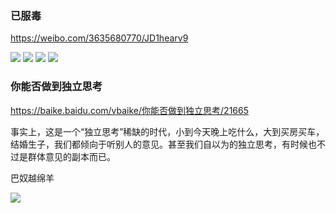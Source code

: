 ### 已服毒
https://weibo.com/3635680770/JD1hearv9

<img src="https://wx2.sinaimg.cn/mw690/d8b41602ly1gmmbj9g0ljj20u01wvtcz.jpg">

<img src="https://wx3.sinaimg.cn/mw690/d8b41602ly1gmmbjlitsrj20n019cdj0.jpg">

<img src="https://wx3.sinaimg.cn/mw690/d8b41602ly1gmmbja343pj20ka0u00vu.jpg">

<img src="https://wx1.sinaimg.cn/mw690/d8b41602ly1gmmbj9749aj20u01860xm.jpg">

### 你能否做到独立思考
https://baike.baidu.com/vbaike/你能否做到独立思考/21665

事实上，这是一个“独立思考”稀缺的时代，小到今天晚上吃什么，大到买房买车，结婚生子，我们都倾向于听别人的意见。甚至我们自以为的独立思考，有时候也不过是群体意见的副本而已。

巴奴越绵羊

<img src="https://bkimg.cdn.bcebos.com/pic/eac4b74543a98226d5afc77b8682b9014a90eb04?x-bce-process=image/crop,x_0,y_3220,w_730,h_1000">

